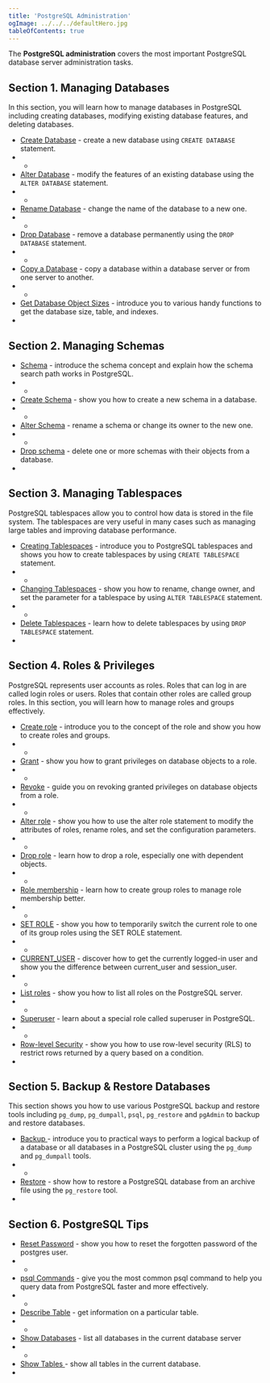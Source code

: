 ```yaml
---
title: 'PostgreSQL Administration'
ogImage: ../../../defaultHero.jpg
tableOfContents: true
---
```


The **PostgreSQL administration** covers the most important PostgreSQL database server administration tasks.




## Section 1. Managing Databases



In this section, you will learn how to manage databases in PostgreSQL including creating databases, modifying existing database features, and deleting databases.



- [Create Database](https://www.postgresqltutorial.com/postgresql-administration/postgresql-create-database/ "PostgreSQL CREATE DATABASE") - create a new database using `CREATE DATABASE` statement.
- -
- [Alter Database](https://www.postgresqltutorial.com/postgresql-administration/postgresql-alter-database/ "PostgreSQL ALTER DATABASE") - modify the features of an existing database using the `ALTER DATABASE` statement.
- -
- [Rename Database](https://www.postgresqltutorial.com/postgresql-administration/postgresql-rename-database/) - change the name of the database to a new one.
- -
- [Drop Database](https://www.postgresqltutorial.com/postgresql-administration/postgresql-drop-database/ "PostgreSQL DROP DATABASE") - remove a database permanently using the `DROP DATABASE` statement.
- -
- [Copy a Database](https://www.postgresqltutorial.com/postgresql-administration/postgresql-copy-database/) - copy a database within a database server or from one server to another.
- -
- [Get Database Object Sizes](https://www.postgresqltutorial.com/postgresql-administration/postgresql-database-indexes-table-size/) - introduce you to various handy functions to get the database size, table, and indexes.
- 




## Section 2. Managing Schemas



- [Schema](https://www.postgresqltutorial.com/postgresql-administration/postgresql-schema/) - introduce the schema concept and explain how the schema search path works in PostgreSQL.
- -
- [Create Schema](https://www.postgresqltutorial.com/postgresql-administration/postgresql-create-schema/) - show you how to create a new schema in a database.
- -
- [Alter Schema](https://www.postgresqltutorial.com/postgresql-administration/postgresql-alter-schema/) - rename a schema or change its owner to the new one.
- -
- [Drop schema](https://www.postgresqltutorial.com/postgresql-administration/postgresql-drop-schema/) - delete one or more schemas with their objects from a database.
- 




## Section 3. Managing Tablespaces



PostgreSQL tablespaces allow you to control how data is stored in the file system. The tablespaces are very useful in many cases such as managing large tables and improving database performance.



- [Creating Tablespaces](https://www.postgresqltutorial.com/postgresql-administration/postgresql-create-tablespace/ "PostgreSQL Creating Tablespaces") - introduce you to PostgreSQL tablespaces and shows you how to create tablespaces by using `CREATE TABLESPACE` statement.
- -
- [Changing Tablespaces](https://www.postgresqltutorial.com/postgresql-administration/postgresql-alter-tablespace/ "PostgreSQL ALTER TABLESPACE") - show you how to rename, change owner, and set the parameter for a tablespace by using `ALTER TABLESPACE` statement.
- -
- [Delete Tablespaces](https://www.postgresqltutorial.com/postgresql-administration/postgresql-drop-tablespace/ "Deleting Tablespaces Using PostgreSQL DROP TABLESPACE Statement") - learn how to delete tablespaces by using `DROP TABLESPACE` statement.
- 




## Section 4. Roles & Privileges



PostgreSQL represents user accounts as roles. Roles that can log in are called login roles or users. Roles that contain other roles are called group roles. In this section, you will learn how to manage roles and groups effectively.



- [Create role](https://www.postgresqltutorial.com/postgresql-administration/postgresql-roles/ "PostgresQL Roles Management") - introduce you to the concept of the role and show you how to create roles and groups.
- -
- [Grant](https://www.postgresqltutorial.com/postgresql-administration/postgresql-grant/) - show you how to grant privileges on database objects to a role.
- -
- [Revoke](https://www.postgresqltutorial.com/postgresql-administration/postgresql-revoke/) - guide you on revoking granted privileges on database objects from a role.
- -
- [Alter role](https://www.postgresqltutorial.com/postgresql-administration/postgresql-alter-role/) - show you how to use the alter role statement to modify the attributes of roles, rename roles, and set the configuration parameters.
- -
- [Drop role](https://www.postgresqltutorial.com/postgresql-administration/postgresql-drop-role/) - learn how to drop a role, especially one with dependent objects.
- -
- [Role membership](https://www.postgresqltutorial.com/postgresql-administration/postgresql-role-membership/) - learn how to create group roles to manage role membership better.
- -
- [SET ROLE](https://www.postgresqltutorial.com/postgresql-administration/postgresql-set-role/) - show you how to temporarily switch the current role to one of its group roles using the SET ROLE statement.
- -
- [CURRENT_USER](https://www.postgresqltutorial.com/postgresql-administration/postgresql-current_user/) - discover how to get the currently logged-in user and show you the difference between current_user and session_user.
- -
- [List roles](https://www.postgresqltutorial.com/postgresql-administration/postgresql-list-users/) - show you how to list all roles on the PostgreSQL server.
- -
- [Superuser](https://www.postgresqltutorial.com/postgresql-administration/create-superuser-postgresql/) - learn about a special role called superuser in PostgreSQL.
- -
- [Row-level Security](https://www.postgresqltutorial.com/postgresql-administration/postgresql-row-level-security/) - show you how to use row-level security (RLS) to restrict rows returned by a query based on a condition.
- 




## Section 5. Backup & Restore Databases



This section shows you how to use various PostgreSQL backup and restore tools including `pg_dump`, `pg_dumpall`, `psql`, `pg_restore` and `pgAdmin` to backup and restore databases.



- [Backup ](https://www.postgresqltutorial.com/postgresql-administration/postgresql-backup-database/ "PostgreSQL Backup")- introduce you to practical ways to perform a logical backup of a database or all databases in a PostgreSQL cluster using the `pg_dump` and `pg_dumpall` tools.
- -
- [Restore](https://www.postgresqltutorial.com/postgresql-administration/postgresql-restore-database/ "PostgreSQL Restore Database") - show how to restore a PostgreSQL database from an archive file using the `pg_restore` tool.
- 




## Section 6. PostgreSQL Tips



- [Reset Password](https://www.postgresqltutorial.com/postgresql-administration/postgresql-reset-password/) - show you how to reset the forgotten password of the postgres user.
- -
- [psql Commands](https://www.postgresqltutorial.com/postgresql-administration/psql-commands/) - give you the most common psql command to help you query data from PostgreSQL faster and more effectively.
- -
- [Describe Table](https://www.postgresqltutorial.com/postgresql-administration/postgresql-describe-table/) - get information on a particular table.
- -
- [Show Databases](https://www.postgresqltutorial.com/postgresql-administration/postgresql-show-databases/) - list all databases in the current database server
- -
- [Show Tables ](https://www.postgresqltutorial.com/postgresql-administration/postgresql-show-tables/)- show all tables in the current database.
- 

